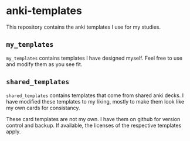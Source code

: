 # anki-templates

This repository contains the anki templates I use for my studies.

## `my_templates`

`my_templates` contains templates I have designed myself.
Feel free to use and modify them as you see fit.

## `shared_templates`

`shared_templates` contains templates that come from shared anki decks.
I have modified these templates to my liking,
mostly to make them look like my own cards for consistancy.

These card templates are not my own.
I have them on github for version control and backup.
If available, the licenses of the respective templates apply.
